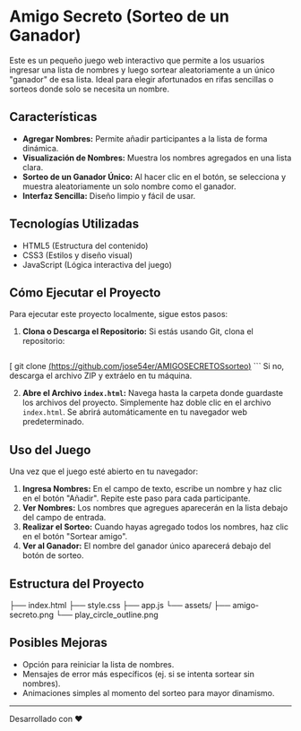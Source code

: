 # Amigo Secreto (Sorteo de un Ganador)

Este es un pequeño juego web interactivo que permite a los usuarios ingresar una lista de nombres y luego sortear aleatoriamente a un único "ganador" de esa lista. Ideal para elegir afortunados en rifas sencillas o sorteos donde solo se necesita un nombre.

## Características

* **Agregar Nombres:** Permite añadir participantes a la lista de forma dinámica.
* **Visualización de Nombres:** Muestra los nombres agregados en una lista clara.
* **Sorteo de un Ganador Único:** Al hacer clic en el botón, se selecciona y muestra aleatoriamente un solo nombre como el ganador.
* **Interfaz Sencilla:** Diseño limpio y fácil de usar.

## Tecnologías Utilizadas

* HTML5 (Estructura del contenido)
* CSS3 (Estilos y diseño visual)
* JavaScript (Lógica interactiva del juego)

## Cómo Ejecutar el Proyecto

Para ejecutar este proyecto localmente, sigue estos pasos:

1.  **Clona o Descarga el Repositorio:**
    Si estás usando Git, clona el repositorio:
    ```bash
   [ git clone [(https://github.com/jose54er/AMIGOSECRETOSsorteo)](https://github.com/jose54er/AMIGOSECRETOSsorteo)
    ```
    Si no, descarga el archivo ZIP y extráelo en tu máquina.

2.  **Abre el Archivo `index.html`:**
    Navega hasta la carpeta donde guardaste los archivos del proyecto. Simplemente haz doble clic en el archivo `index.html`. Se abrirá automáticamente en tu navegador web predeterminado.

## Uso del Juego

Una vez que el juego esté abierto en tu navegador:

1.  **Ingresa Nombres:** En el campo de texto, escribe un nombre y haz clic en el botón "Añadir". Repite este paso para cada participante.
2.  **Ver Nombres:** Los nombres que agregues aparecerán en la lista debajo del campo de entrada.
3.  **Realizar el Sorteo:** Cuando hayas agregado todos los nombres, haz clic en el botón "Sortear amigo".
4.  **Ver al Ganador:** El nombre del ganador único aparecerá debajo del botón de sorteo.

## Estructura del Proyecto
├── index.html
├── style.css
├── app.js
└── assets/
├── amigo-secreto.png
└── play_circle_outline.png


## Posibles Mejoras

* Opción para reiniciar la lista de nombres.
* Mensajes de error más específicos (ej. si se intenta sortear sin nombres).
* Animaciones simples al momento del sorteo para mayor dinamismo.

---

Desarrollado con ❤️
